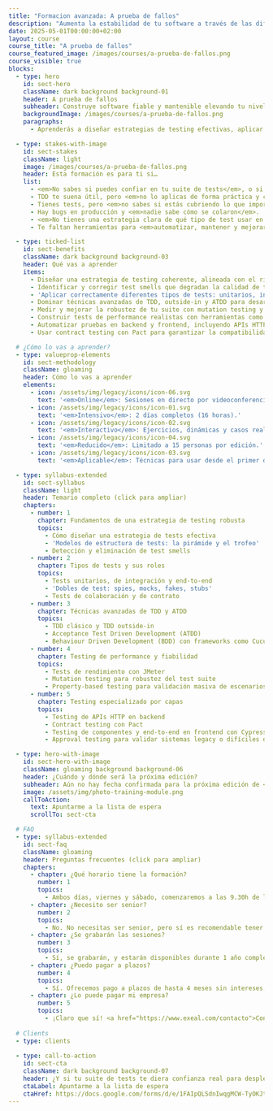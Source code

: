 ```yaml
---
title: "Formacion avanzada: A prueba de fallos"
description: "Aumenta la estabilidad de tu software a través de las diferentes técnicas y estrategias de tests automatizados."
date: 2025-05-01T00:00:00+02:00
layout: course
course_title: "A prueba de fallos"
course_featured_image: /images/courses/a-prueba-de-fallos.png
course_visible: true
blocks:
  - type: hero
    id: sect-hero
    className: dark background background-01
    header: A prueba de fallos
    subheader: Construye software fiable y mantenible elevando tu nivel de testing.
    backgroundImage: /images/courses/a-prueba-de-fallos.png
    paragraphs:
      - Aprenderás a diseñar estrategias de testing efectivas, aplicar TDD avanzado, usar testing de performance, contract testing, mutation testing y a automatizar la validación de calidad tanto en backend como en frontend.

  - type: stakes-with-image
    id: sect-stakes
    className: light
    image: /images/courses/a-prueba-de-fallos.png
    header: Esta formación es para ti si…
    list:
      - <em>No sabes si puedes confiar en tu suite de tests</em>, o si es una falsa red de seguridad.
      - TDD te suena útil, pero <em>no lo aplicas de forma práctica y constante en tu día a día</em>.
      - Tienes tests, pero <em>no sabes si estás cubriendo lo que importa, o simplemente rellenando líneas.</em>
      - Hay bugs en producción y <em>nadie sabe cómo se colaron</em>.
      - <em>No tienes una estrategia clara de qué tipo de test usar en cada capa o contexto.</em>
      - Te faltan herramientas para <em>automatizar, mantener y mejorar la calidad del sistema con confianza.</em>

  - type: ticked-list
    id: sect-benefits
    className: dark background background-03
    header: Qué vas a aprender
    items:
      - Diseñar una estrategia de testing coherente, alineada con el riesgo y el valor del sistema.
      - Identificar y corregir test smells que degradan la calidad de tu suite de tests.
      - 'Aplicar correctamente diferentes tipos de tests: unitarios, integración, end-to-end, contrato y colaboración.'
      - Dominar técnicas avanzadas de TDD, outside-in y ATDD para desarrollar con tests como guía.
      - Medir y mejorar la robustez de tu suite con mutation testing y property-based testing.
      - Construir tests de performance realistas con herramientas como JMeter.
      - Automatizar pruebas en backend y frontend, incluyendo APIs HTTP y componentes web.
      - Usar contract testing con Pact para garantizar la compatibilidad entre servicios.

  # ¿Cómo lo vas a aprender?
  - type: valueprop-elements
    id: sect-methodology
    className: gloaming
    header: Cómo lo vas a aprender
    elements:
      - icon: /assets/img/legacy/icons/icon-06.svg
        text: '<em>Online</em>: Sesiones en directo por videoconferencia.'
      - icon: /assets/img/legacy/icons/icon-01.svg
        text: '<em>Intensivo</em>: 2 días completos (16 horas).'
      - icon: /assets/img/legacy/icons/icon-02.svg
        text: '<em>Interactivo</em>: Ejercicios, dinámicas y casos reales.'
      - icon: /assets/img/legacy/icons/icon-04.svg
        text: '<em>Reducido</em>: Limitado a 15 personas por edición.'
      - icon: /assets/img/legacy/icons/icon-03.svg
        text: '<em>Aplicable</em>: Técnicas para usar desde el primer día.'

  - type: syllabus-extended
    id: sect-syllabus
    className: light
    header: Temario completo (click para ampliar)
    chapters:
      - number: 1
        chapter: Fundamentos de una estrategia de testing robusta
        topics:
          - Cómo diseñar una estrategia de tests efectiva
          - 'Modelos de estructura de tests: la pirámide y el trofeo'
          - Detección y eliminación de test smells
      - number: 2
        chapter: Tipos de tests y sus roles
        topics:
          - Tests unitarios, de integración y end-to-end
          - 'Dobles de test: spies, mocks, fakes, stubs'
          - Tests de colaboración y de contrato
      - number: 3
        chapter: Técnicas avanzadas de TDD y ATDD
        topics:
          - TDD clásico y TDD outside-in
          - Acceptance Test Driven Development (ATDD)
          - Behaviour Driven Development (BDD) con frameworks como Cucumber
      - number: 4
        chapter: Testing de performance y fiabilidad
        topics:
          - Tests de rendimiento con JMeter
          - Mutation testing para robustez del test suite
          - Property-based testing para validación masiva de escenarios
      - number: 5
        chapter: Testing especializado por capas
        topics:
          - Testing de APIs HTTP en backend
          - Contract testing con Pact
          - Testing de componentes y end-to-end en frontend con Cypress
          - Approval testing para validar sistemas legacy o difíciles de testear

  - type: hero-with-image
    id: sect-hero-with-image
    className: gloaming background background-06
    header: ¿Cuándo y dónde será la próxima edición?
    subheader: Aún no hay fecha confirmada para la próxima edición de <em>A prueba de fallos</em>, pero puedes apuntarte a la lista de espera para enterarte antes que nadie cuando abramos plazas.
    image: /assets/img/photo-training-module.png
    callToAction:
      text: Apuntarme a la lista de espera
      scrollTo: sect-cta

  # FAQ
  - type: syllabus-extended
    id: sect-faq
    className: gloaming
    header: Preguntas frecuentes (click para ampliar)
    chapters:
      - chapter: ¿Qué horario tiene la formación?
        number: 1
        topics:
          - Ambos días, viernes y sábado, comenzaremos a las 9.30h de la mañana (horario de España peninsular). La formación se prolongará hasta las 19h de la tarde, aproximadamente. Habrá un espacio de 1:30h para comer, y pausas de 15 minutos a lo largo de la mañana y la tarde.
      - chapter: ¿Necesito ser senior?
        number: 2
        topics:
          - No. No necesitas ser senior, pero sí es recomendable tener cierta experiencia real desarrollando software. El enfoque es práctico y avanzado, pero accesible para cualquier developer que ya trabaje o haya trabajado en proyectos de verdad.
      - chapter: ¿Se grabarán las sesiones?
        number: 3
        topics:
          - Sí, se grabarán, y estarán disponibles durante 1 año completo para que puedas consultarlas cuando quieras.
      - chapter: ¿Puedo pagar a plazos?
        number: 4
        topics:
          - Sí. Ofrecemos pago a plazos de hasta 4 meses sin intereses, para que puedas ajustar la inversión a tus necesidades. <a href="https://www.exeal.com/contacto">Contacta con nosotros directamente</a> para financiar la compra.
      - chapter: ¿Lo puede pagar mi empresa?
        number: 5
        topics:
          - ¡Claro que sí! <a href="https://www.exeal.com/contacto">Contacta con nosotros directamente</a> y le facilitaremos a tu empresa la forma de pago y factura correspondiente.
  
  # Clients
  - type: clients
  
  - type: call-to-action
    id: sect-cta
    className: dark background background-07
    header: ¿Y si tu suite de tests te diera confianza real para desplegar sin miedo?
    ctaLabel: Apuntarme a la lista de espera
    ctaHref: https://docs.google.com/forms/d/e/1FAIpQLSdnIwqgMCW-TyOKJtKFlQthNasZQgPlYPMrG-ctqjuPTObftQ/viewform?usp=dialog
---
```

